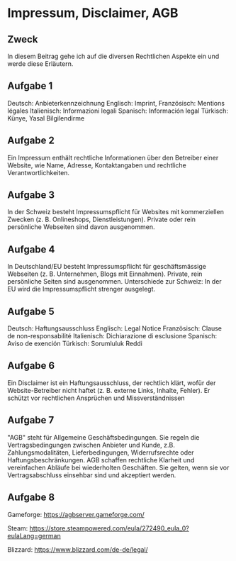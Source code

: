 # Impressum, Disclaimer, AGB

## Zweck
In diesem Beitrag gehe ich auf die diversen Rechtlichen Aspekte ein und werde diese Erläutern.

## Aufgabe 1
Deutsch: Anbieterkennzeichnung
Englisch: Imprint,
Französisch: Mentions légales
Italienisch: Informazioni legali
Spanisch: Información legal
Türkisch: Künye, Yasal Bilgilendirme

## Aufgabe 2
Ein Impressum enthält rechtliche Informationen über den Betreiber einer Website, wie Name, Adresse, Kontaktangaben und rechtliche Verantwortlichkeiten.

## Aufgabe 3
In der Schweiz besteht Impressumspflicht für Websites mit kommerziellen Zwecken (z. B. Onlineshops, Dienstleistungen). Private oder rein persönliche Webseiten sind davon ausgenommen.

## Aufgabe 4
In Deutschland/EU besteht Impressumspflicht für geschäftsmässige Webseiten (z. B. Unternehmen, Blogs mit Einnahmen). Private, rein persönliche Seiten sind ausgenommen. Unterschiede zur Schweiz: In der EU wird die Impressumspflicht strenger ausgelegt.

## Aufgabe 5
Deutsch: Haftungsausschluss
Englisch: Legal Notice
Französisch: Clause de non-responsabilité
Italienisch: Dichiarazione di esclusione
Spanisch: Aviso de exención
Türkisch: Sorumluluk Reddi

## Aufgabe 6
Ein Disclaimer ist ein Haftungsausschluss, der rechtlich klärt, wofür der Website-Betreiber nicht haftet (z. B. externe Links, Inhalte, Fehler). Er schützt vor rechtlichen Ansprüchen und Missverständnissen

## Aufgabe 7
"AGB" steht für Allgemeine Geschäftsbedingungen. Sie regeln die Vertragsbedingungen zwischen Anbieter und Kunde, z.B. Zahlungsmodalitäten, Lieferbedingungen, Widerrufsrechte oder Haftungsbeschränkungen. AGB schaffen rechtliche Klarheit und vereinfachen Abläufe bei wiederholten Geschäften. Sie gelten, wenn sie vor Vertragsabschluss einsehbar sind und akzeptiert werden.

## Aufgabe 8
Gameforge: https://agbserver.gameforge.com/

Steam: https://store.steampowered.com/eula/272490_eula_0?eulaLang=german

Blizzard: https://www.blizzard.com/de-de/legal/